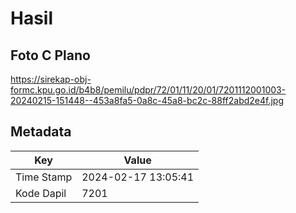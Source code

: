 # Hasil

## Foto C Plano

https://sirekap-obj-formc.kpu.go.id/b4b8/pemilu/pdpr/72/01/11/20/01/7201112001003-20240215-151448--453a8fa5-0a8c-45a8-bc2c-88ff2abd2e4f.jpg


## Metadata

| Key        | Value               |
| ---------- | ------------------- |
| Time Stamp | 2024-02-17 13:05:41 |
| Kode Dapil | 7201                |



